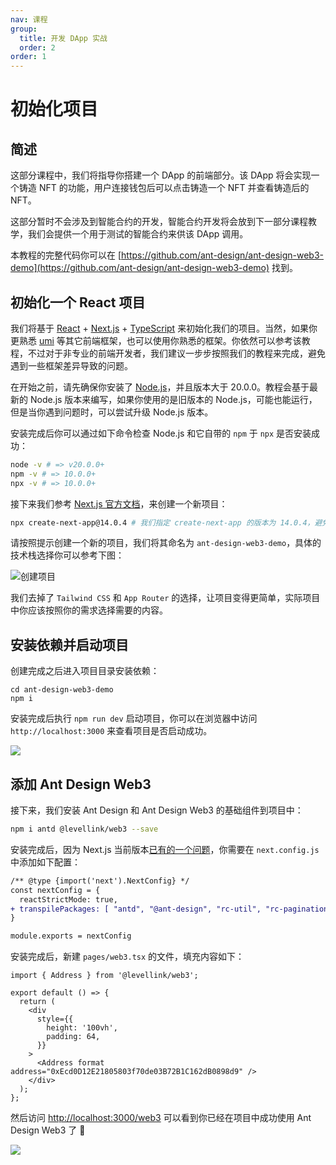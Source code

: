 ```yaml
---
nav: 课程
group:
  title: 开发 DApp 实战
  order: 2
order: 1
---
```


# 初始化项目

## 简述

这部分课程中，我们将指导你搭建一个 DApp 的前端部分。该 DApp 将会实现一个铸造 NFT 的功能，用户连接钱包后可以点击铸造一个 NFT 并查看铸造后的 NFT。

这部分暂时不会涉及到智能合约的开发，智能合约开发将会放到下一部分课程教学，我们会提供一个用于测试的智能合约来供该 DApp 调用。

本教程的完整代码你可以在 [https://github.com/ant-design/ant-design-web3-demo](https://github.com/ant-design/ant-design-web3-demo) 找到。

## 初始化一个 React 项目

我们将基于 [React](https://react.dev/) + [Next.js](https://nextjs.org/) + [TypeScript](https://www.typescriptlang.org/) 来初始化我们的项目。当然，如果你更熟悉 [umi](https://nextjs.org/) 等其它前端框架，也可以使用你熟悉的框架。你依然可以参考该教程，不过对于非专业的前端开发者，我们建议一步步按照我们的教程来完成，避免遇到一些框架差异导致的问题。

在开始之前，请先确保你安装了 [Node.js](https://nodejs.org/)，并且版本大于 20.0.0。教程会基于最新的 Node.js 版本来编写，如果你使用的是旧版本的 Node.js，可能也能运行，但是当你遇到问题时，可以尝试升级 Node.js 版本。

安装完成后你可以通过如下命令检查 Node.js 和它自带的 `npm` 于 `npx` 是否安装成功：

```bash
node -v # => v20.0.0+
npm -v # => 10.0.0+
npx -v # => 10.0.0+
```

接下来我们参考 [Next.js 官方文档](https://nextjs.org/docs/getting-started/installation)，来创建一个新项目：

```bash
npx create-next-app@14.0.4 # 我们指定 create-next-app 的版本为 14.0.4，避免升级带来的差异影响教程的细节
```

请按照提示创建一个新的项目，我们将其命名为 `ant-design-web3-demo`，具体的技术栈选择你可以参考下图：

![创建项目](./img/init-next.png)

我们去掉了 `Tailwind CSS` 和 `App Router` 的选择，让项目变得更简单，实际项目中你应该按照你的需求选择需要的内容。

## 安装依赖并启动项目

创建完成之后进入项目目录安装依赖：

```base
cd ant-design-web3-demo
npm i
```

安装完成后执行 `npm run dev` 启动项目，你可以在浏览器中访问 `http://localhost:3000` 来查看项目是否启动成功。

![](./img/next-init-page.png)

## 添加 Ant Design Web3

接下来，我们安装 Ant Design 和 Ant Design Web3 的基础组件到项目中：

```bash
npm i antd @levellink/web3 --save
```

安装完成后，因为 Next.js 当前版本[已有的一个问题](https://github.com/ant-design/ant-design/issues/46053)，你需要在 `next.config.js` 中添加如下配置：

```diff
/** @type {import('next').NextConfig} */
const nextConfig = {
  reactStrictMode: true,
+ transpilePackages: [ "antd", "@ant-design", "rc-util", "rc-pagination", "rc-picker", "rc-notification", "rc-tooltip", "rc-tree", "rc-table" ],
}

module.exports = nextConfig
```

安装完成后，新建 `pages/web3.tsx` 的文件，填充内容如下：

```tsx | pure
import { Address } from '@levellink/web3';

export default () => {
  return (
    <div
      style={{
        height: '100vh',
        padding: 64,
      }}
    >
      <Address format address="0xEcd0D12E21805803f70de03B72B1C162dB0898d9" />
    </div>
  );
};
```

然后访问 [http://localhost:3000/web3](http://localhost:3000/web3) 可以看到你已经在项目中成功使用 Ant Design Web3 了 🎉

![](./img/dev-success.png)
